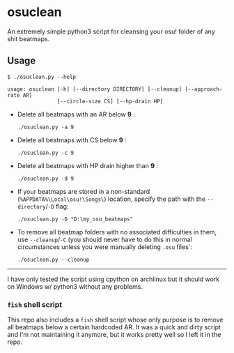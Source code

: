 # osuclean

An extremely simple python3 script for cleansing your osu! folder of any shit beatmaps.

## Usage

```
$ ./osuclean.py --help

usage: osuclean [-h] [--directory DIRECTORY] [--cleanup] [--approach-rate AR]
                [--circle-size CS] [--hp-drain HP]
```

- Delete all beatmaps with an AR below **9** : 

    ```./osuclean.py -a 9```
- Delete all beatmaps with CS below **9** :

    ```./osuclean.py -c 9```
- Delete all beatmaps with HP drain higher than **9** :

    ```./osuclean.py -d 9```

- If your beatmaps are stored in a non-standard (`%APPDATA%\Local\osu!\Songs\`) location, specify the path with the `--directory`/`-D` flag: 

    `./osuclean.py -D "D:\my_osu_beatmaps"`

- To remove all beatmap folders with no associated difficulties in them, use `--cleanup`/`-C` (you should never have to do this in normal circumstances unless you were manually deleting `.osu` files`: 

    `./osuclean.py --cleanup`

---

I have only tested the script using cpython on archlinux but it should work on Windows w/ python3 without any problems.

### `fish` shell script

This repo also includes a `fish` shell script whose only purpose is to remove all beatmaps below a certain hardcoded AR. It was a quick and dirty script and I'm not maintaining it anymore, but it works pretty well so I left it in the repo.
